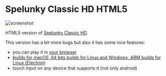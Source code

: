 # Spelunky Classic HD HTML5

![screenshot](screenshots/screenshot_00.jpg)

HTML5 version of [Spelunky Classic HD](https://github.com/generic-user10/SpelunkyClassic).

This version has a bit more bugs but also it has some nice features:
- you can play it in [your browser](https://rawcdn.githack.com/generic-user10/spelunkyclassic/d194bb9812874719c127ed6157f49db3b632d2ec/src/index.html)
- [builds for macOS, 64 bits builds for Linux and Windows, ARM builds for Linux (Electron)](https://github.com/yancharkin/SpelunkyClassicHDhtml5/releases)
- touch input on any device that supports it (not only android)
